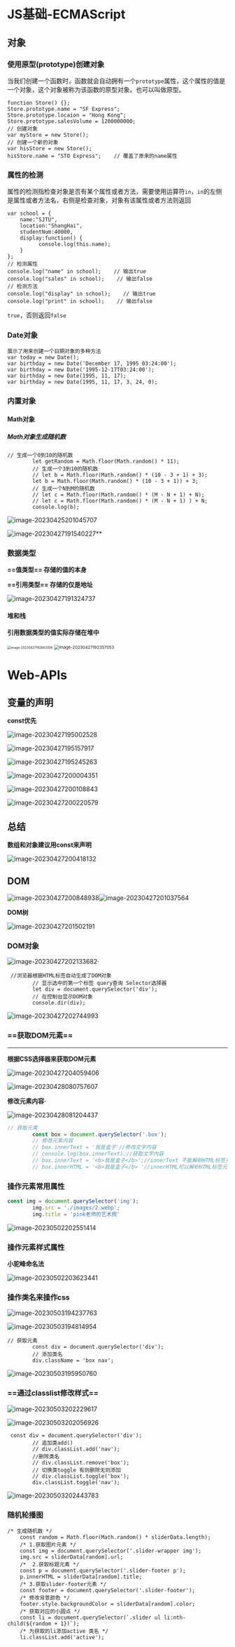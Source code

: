 # JS基础-ECMAScript

## 对象

### 使用原型(prototype)创建对象

当我们创建一个函数时，函数就会自动拥有一个`prototype`属性，这个属性的值是一个对象，这个对象被称为该函数的原型对象。也可以叫做原型。

```
function Store() {};
Store.prototype.name = "SF Express";
Store.prototype.locaion = "Hong Kong";
Store.prototype.salesVolume = 1200000000;
// 创建对象
var myStore = new Store();
// 创建一个新的对象
var hisStore = new Store();
hisStore.name = "STO Express";    // 覆盖了原来的name属性
```

### 属性的检测

属性的检测指检查对象是否有某个属性或者方法，需要使用运算符`in`，`in`的左侧是属性或者方法名，右侧是检查对象，对象有该属性或者方法则返回

```
var school = {
    name:"SJTU",
    location:"ShangHai",
    studentNum:40000,
    display:function() {
          console.log(this.name);
    }
};
// 检测属性
console.log("name" in school);    // 输出true
console.log("sales" in school);    // 输出false
// 检测方法
console.log("display" in school);    // 输出true
console.log("print" in school);    // 输出false
```

`true`，否则返回`false`

### Date对象

```
展示了用来创建一个日期对象的多种方法
var today = new Date();
var birthday = new Date('December 17, 1995 03:24:00');
var birthday = new Date('1995-12-17T03:24:00');
var birthday = new Date(1995, 11, 17);
var birthday = new Date(1995, 11, 17, 3, 24, 0);
```

### 内置对象

#### Math对象

##### Math对象生成随机数

```
// 生成一个0到10的随机数
        let getRandom = Math.floor(Math.random() * 11);
        // 生成一个3到10的随机数
        // let b = Math.floor(Math.random() * (10 - 3 + 1) + 3);
        let b = Math.floor(Math.random() * (10 - 3 + 1)) + 3;
        // 生成一个N到M的随机数
        // let c = Math.floor(Math.random() * (M - N + 1) + N);
        // let c = Math.floor(Math.random() * (M - N + 1) ) + N;
        console.log(b);
```

![image-20230425201045707](./Typora-image/image-20230425201045707.png)

![image-20230427191540227](./Typora-image/image-20230427191540227.png)**

### 数据类型

**==值类型== 存储的值的本身**

**==引用类型== 存储的仅是地址**

![image-20230427191324737](./Typora-image/image-20230427191324737.png)

#### 堆和栈

**引用数据类型的值实际存储在堆中**

<img src="./Typora-image/image-20230427192643306.png" alt="image-20230427192643306" style="zoom:50%;" />

<img src="./Typora-image/image-20230427192357053.png" alt="image-20230427192357053" style="zoom: 67%;" />

# Web-APIs

## 变量的声明

**const优先**

![image-20230427195002528](./Typora-image/image-20230427195002528.png)

![image-20230427195157917](./Typora-image/image-20230427195157917.png)

![image-20230427195245263](./Typora-image/image-20230427195245263.png)

![image-20230427200004351](./Typora-image/image-20230427200004351.png)

![image-20230427200108843](./Typora-image/image-20230427200108843.png)

![image-20230427200220579](./Typora-image/image-20230427200220579.png)

## 总结 

**数组和对象建议用const来声明**

![image-20230427200418132](./Typora-image/image-20230427200418132.png)

## DOM

![image-20230427200848938](./Typora-image/image-20230427200848938.png)![image-20230427201037564](./Typora-image/image-20230427201037564.png)

**DOM树**

![image-20230427201502191](./Typora-image/image-20230427201502191.png)

### DOM对象

![image-20230427202133682](./Typora-image/image-20230427202133682.png)·

```
 //浏览器根据HTML标签自动生成了DOM对象
        // 显示选中的第一个标签 query查询 Selector选择器
        let div = document.querySelector('div');
        // 在控制台显示DOM对象
        console.dir(div);
```

![image-20230427202744993](./Typora-image/image-20230427202744993.png)

### ==获取DOM元素==

****



**根据CSS选择器来获取DOM元素**

![image-20230427204059406](./Typora-image/image-20230427204059406.png)

![image-20230428080757607](./Typora-image/image-20230428080757607.png)

**修改元素内容·**

![image-20230428081204437](./Typora-image/image-20230428081204437.png)

```js
// 获取元素
        const box = document.querySelector('.box');
        // 修改元素内容
        // box.innerText = '我是盒子'//修改文字内容
        // console.log(box.innerText);//获取文字内容
        // box.innerText = '<b>我是盒子</b>';//innerText 不能解析HTML标签元素
        // box.innerHTML = '<b>我是盒子</b> '//innerHTML可以解析HTML标签元素
```

### 操作元素常用属性

```js
const img = document.querySelector('img');
        img.src = './images/2.webp';
        img.title = 'pink老师的艺术照'
```

![image-20230502202551414](./Typora-image/image-20230502202551414.png)

### 操作元素样式属性

**小驼峰命名法**

![image-20230502203623441](./Typora-image/image-20230502203623441.png)

### 操作类名来操作css

![image-20230503194237763](./Typora-image/image-20230503194237763.png)

![image-20230503194814954](./Typora-image/image-20230503194814954.png)

```
// 获取元素
        const div = document.querySelector('div');
        // 添加类名
        div.className = 'box nav';
```

![image-20230503195950760](./Typora-image/image-20230503195950760.png)

### ==通过classlist修改样式==

![image-20230503202229617](./Typora-image/image-20230503202229617.png)

![image-20230503202056926](./Typora-image/image-20230503202056926.png)

```
 const div = document.querySelector('div');
        // 追加类add()
        // div.classList.add('nav');
        //删除类名
        // div.classList.remove('box');
        // 切换类toggle 有则删除无则添加
        // div.classList.toggle('box');
        div.classList.toggle('nav');
```

![image-20230503202443783](./Typora-image/image-20230503202443783.png)

### 随机轮播图

```
/* 生成随机数 */
    const random = Math.floor(Math.random() * sliderData.length);
    /* 1.获取图片元素 */
    const img = document.querySelector('.slider-wrapper img');
    img.src = sliderData[random].url;
    /*  2.获取标题元素 */
    const p = document.querySelector('.slider-footer p');
    p.innerHTML = sliderData[random].title;
    /* 3.获取slider-footer元素 */
    const footer = document.querySelector('.slider-footer');
    /* 修改背景颜色 */
    footer.style.backgroundColor = sliderData[random].color;
    /* 获取对应的小圆点 */
    const li = document.querySelector(`.slider ul li:nth-child(${random + 1})`);
    /* 为获取的li添加active 类名 */
    li.classList.add('active');
```

